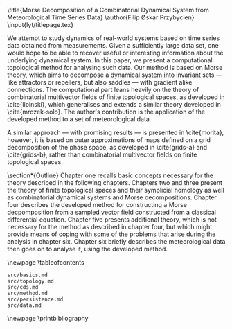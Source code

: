 \title{Morse Decomposition of a Combinatorial Dynamical System from Meteorological Time Series Data}
\author{Filip Øskar Przybycień}
\input{lyt/titlepage.tex}

We attempt to study dynamics of real-world systems based on time series data obtained from measurements. Given a sufficiently large data set, one would hope to be able to recover useful or interesting information about the underlying dynamical system. In this paper, we present a computational topological method for analysing such data. Our method is based on Morse theory, which aims to decompose a dynamical system into invariant sets — like attractors or repellers, but also saddles — with gradient alike connections. The computational part leans heavily on the theory of combinatorial multivector fields of finite topological spaces, as developed in \cite{lipinski}, which generalises and extends a similar theory developed in \cite{mrozek-solo}. The author's contribution is the application of the developed method to a set of meteorological data.

A similar approach — with promising results — is presented in \cite{morita}, however, it is based on outer approximations of maps defined on a grid decomposition of the phase space, as developed in \cite{grids-a} and \cite{grids-b}, rather than combinatorial multivector fields on finite topological spaces.

\section*{Outline}
Chapter one recalls basic concepts necessary for the theory described in the following chapters. Chapters two and three present the theory of finite topological spaces and their symplicial homology as well as combinatorial dynamical systems and Morse decompositions. Chapter four describes the developed method for constructing a Morse decpomposition from a sampled vector field constructed from a classical differential equation. Chapter five presents additional theory, which is not necessary for the method as described in chapter four, but which might provide means of coping with some of the problems that arise during the analysis in chapter six. Chapter six briefly describes the meteorological data then goes on to analyse it, using the developed method.

\newpage
\tableofcontents

```include
src/basics.md
src/topology.md
src/cds.md
src/method.md
src/persistence.md
src/data.md
```

\newpage
\printbibliography
